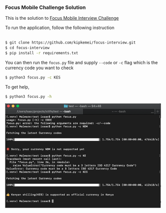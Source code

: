 ### Focus Mobile Challenge Solution

This is the solution to [Focus Mobile Interview Challenge](./question.md)

To run the application, follow the following instruction

```bash

$ git clone https://github.com/kipkemei/focus-interview.git
$ cd focus-interview
$ pip install -r requirements.txt
``` 

You can then run the `focus.py` file and supply `--code` or `-c` flag which is the currency code you want to check

```bash
$ python3 focus.py -c KES
```

To get help, 
```bash
$ python3 focus.py -h
```

![Screenshot](./screenshot.png)